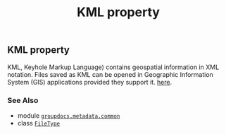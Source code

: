 ﻿---
title: KML property
second_title: GroupDocs.Metadata for Python via .NET API References
description: 
type: docs
url: /python-net/groupdocs.metadata.common/filetype/kml/
is_root: false
weight: 480
---

## KML property


KML, Keyhole Markup Language) contains geospatial information in XML notation. Files saved as KML can be opened in Geographic Information System (GIS) applications provided they support it. 
[here](https://docs.fileformat.com/gis/kml/).

### See Also
* module [`groupdocs.metadata.common`](../../)
* class [`FileType`](/metadata/python-net/groupdocs.metadata.common/filetype)
